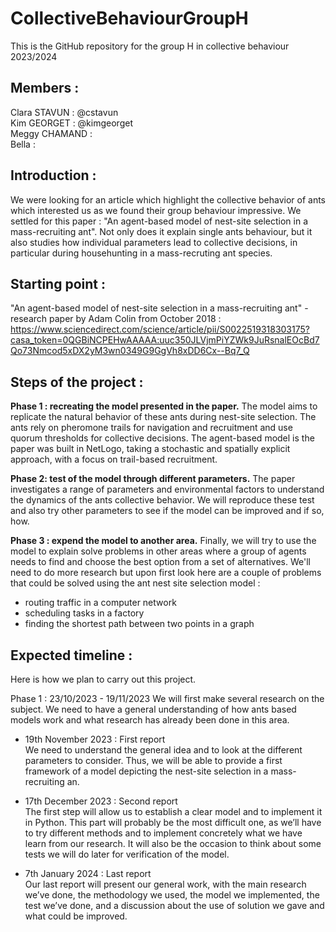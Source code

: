 # CollectiveBehaviourGroupH
This is the GitHub repository for the group H in collective behaviour 2023/2024


## Members : 
Clara STAVUN : @cstavun  
Kim GEORGET : @kimgeorget  
Meggy CHAMAND :  
Bella :  


## Introduction : 
We were looking for an article which highlight the collective behavior of ants which interested us as we found their group behaviour impressive. We settled for this paper : "An agent-based model of nest-site selection in a mass-recruiting ant". Not only does it explain single ants behaviour, but it also studies how individual parameters lead to collective decisions, in particular during househunting in a mass-recruting ant species. 


## Starting point :
"An agent-based model of nest-site selection in a mass-recruiting ant" - research paper by Adam Colin from October 2018 : 
https://www.sciencedirect.com/science/article/pii/S0022519318303175?casa_token=0QGBiNCPEHwAAAAA:uuc350JLVjmPiYZWk9JuRsnalEOcBd7Qo73Nmcod5xDX2yM3wn0349G9GgVh8xDD6Cx--Bq7_Q


## Steps of the project : 
**Phase 1 : recreating the model presented in the paper.** 
The model aims to replicate the natural behavior of these ants during nest-site selection. The ants rely on pheromone trails for navigation and recruitment and use quorum thresholds for collective decisions. The agent-based model is the paper was built in NetLogo, taking a stochastic and spatially explicit approach, with a focus on trail-based recruitment. 

**Phase 2:  test of the model through different parameters.**
The paper investigates a range of parameters and environmental factors to understand the dynamics of the ants collective behavior. We will reproduce these test and also try other parameters to see if the model can be improved and if so, how.

**Phase 3 : expend the model to another area.**
Finally, we will try to use the model to explain solve problems in other areas where a group of agents needs to find and choose the best option from a set of alternatives. We'll need to do more research but upon first look here are a couple of problems that could be solved using the ant nest site selection model : 
- routing traffic in a computer network
- scheduling tasks in a factory
- finding the shortest path between two points in a graph



## Expected timeline :

Here is how we plan to carry out this project.

Phase 1 : 23/10/2023 - 19/11/2023
We will first make several research on the subject. We need to have a general understanding of how ants based models work and what research has already been done in this area. 

* 19th November 2023 : First report  
 We need to understand the general idea and to look at the different parameters to consider. Thus, we will be able to provide a first framework of a model depicting the nest-site selection in a mass-recruiting an.

* 17th December 2023 : Second report  
The first step will allow us to establish a clear model and to implement it in Python. This part will probably be the most difficult one, as we’ll have to try different methods and to implement concretely what we have learn from our research. It will also be the occasion to think about some tests we will do later for verification of the model. 

* 7th January 2024 : Last report  
Our last report will present our general work, with the main research we’ve done, the methodology we used, the model we implemented, the test we’ve done, and a discussion about the use of solution we gave and what could be improved.

